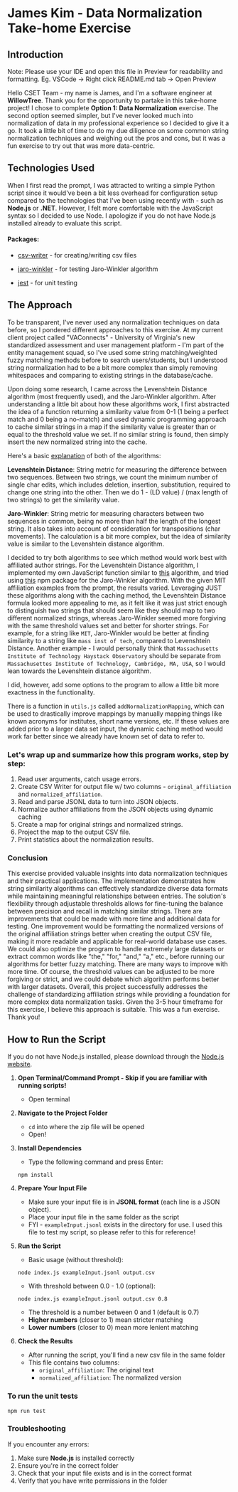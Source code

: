 # James Kim - Data Normalization Take-home Exercise

## Introduction

Note: Please use your IDE and open this file in Preview for readability and formatting. Eg. VSCode -> Right click README.md tab -> Open Preview

Hello CSET Team - my name is James, and I'm a software engineer at **WillowTree**. Thank you for the opportunity to partake in this take-home project!
I chose to complete **Option 1: Data Normalization** exercise. The second option seemed simpler, but I've never looked much into normalization of data
in my professional experience so I decided to give it a go. It took a little bit of time to do my due diligence on some common string normalization
techniques and weighing out the pros and cons, but it was a fun exercise to try out that was more data-centric.

## Technologies Used

When I first read the prompt, I was attracted to writing a simple Python script since it would've been a bit less overhead for configuration setup compared to the technologies that I've been using recently with - such as **Node.js** or **.NET**. However, I felt more comfortable with the JavaScript syntax so I decided to use Node. I apologize if you do not have Node.js installed already to evaluate this script.

#### Packages:

- [csv-writer](https://www.npmjs.com/package/csv-writer) - for creating/writing csv files

- [jaro-winkler](https://www.npmjs.com/package/jaro-winkler) - for testing Jaro-Winkler algorithm

- [jest](https://www.npmjs.com/package/jest) - for unit testing

## The Approach

To be transparent, I've never used any normalization techniques on data before, so I pondered different approaches to this exercise.
At my current client project called "VAConnects" - University of Virginia's new standardized assessment and user management
platform - I'm part of the entity management squad, so I've used some string matching/weighted fuzzy matching methods before to search users/students, but I understood string normalization had to be a bit more complex than simply removing whitespaces and comparing to existing strings in the database/cache.

Upon doing some research, I came across the Levenshtein Distance algorithm (most frequently used), and the Jaro-Winkler algorithm. After understanding a little bit about how these algorithms work, I first abstracted the idea of a function returning a similarity value from 0-1 (1 being a perfect match and 0 being a no-match) and used dynamic programming approach to cache similar strings in a map if the similarity value is greater than or equal to the threshold value we set. If no similar string is found, then simply insert the new normalized string into the cache.

Here's a basic [explanation](https://srinivas-kulkarni.medium.com/jaro-winkler-vs-levenshtein-distance-2eab21832fd6) of both of the algorithms:

**Levenshtein Distance**: String metric for measuring the difference between two sequences. Between two strings, we count the minimum number of single char edits, which includes deletion, insertion, substitution, required to change one string into the other. Then we do
1 - (LD value) / (max length of two strings) to get the similarity value.

**Jaro-Winkler**: String metric for measuring characters between two sequences in common, being no more than half the length of the longest string. It also takes into account of consideration for transpositions (char movements). The calculation is a bit more complex, but
the idea of similarity value is similar to the Levenshtein distance algorithm.

I decided to try both algorithms to see which method would work best with affiliated author strings. For the Levenshtein Distance algorithm, I implemented my own JavaScript function similar to [this](https://www.30secondsofcode.org/js/s/levenshtein-distance/) algorithm, and tried using [this](https://www.npmjs.com/package/jaro-winkler) npm package for the Jaro-Winkler algorithm. With the given MIT affiliation examples from the prompt, the results varied. Leveraging JUST these algorithms along with the caching method, the Levenshtein Distance formula looked more appealing to me, as it felt like it was just strict enough to distinguish two strings that should seem like they should map to two different normalized strings, whereas Jaro-Winkler seemed more forgiving with the same threshold values set and better for shorter strings. For example, for a string like `MIT`, Jaro-Winkler would be better at finding similarity to a string like `mass inst of tech`, compared to Levenshtein Distance. Another example - I would personally think that `Massachusetts Institute of Technology Haystack Observatory` should be separate from `Massachusettes Institute of Technology, Cambridge, MA, USA`, so I would lean towards the Levenshtein distance algorithm.

I did, however, add some options to the program to allow a little bit more exactness in the functionality.

There is a function in `utils.js` called `addNormalizationMapping`, which can be used to drastically improve mappings by manually mapping things like known acronyms for institutes, short name versions, etc. If these values are added prior to a larger data set input,
the dynamic caching method would work far better since we already have known set of data to refer to.

### Let's wrap up and summarize how this program works, step by step:

1. Read user arguments, catch usage errors.
2. Create CSV Writer for output file w/ two columns - `original_affiliation` and `normalized_affiliation`.
3. Read and parse JSONL data to turn into JSON objects.
4. Normalize author affiliations from the JSON objects using dynamic caching
5. Create a map for original strings and normalized strings.
6. Project the map to the output CSV file.
7. Print statistics about the normalization results.

### Conclusion

This exercise provided valuable insights into data normalization techniques and their practical applications. The implementation demonstrates how string similarity algorithms can effectively standardize diverse data formats while maintaining meaningful relationships between entries. The solution's flexibility through adjustable thresholds allows for fine-tuning the balance between precision and recall in matching similar strings. There are improvements that could be made with more time and additional data for testing. One improvement would be formatting the normalized versions of the original affiliation strings better when creating the output CSV file, making it more readable and applicable for real-world database use cases. We could also optimize the program to handle extremely large datasets or extract common words like "the," "for," "and," "a," etc., before running our algorithms for better fuzzy matching. There are many ways to improve with more time. Of course, the threshold values can be adjusted to be more forgiving or strict, and we could debate which algorithm performs better with larger datasets. Overall, this project successfully addresses the challenge of standardizing affiliation strings while providing a foundation for more complex data normalization tasks. Given the 3-5 hour timeframe for this exercise, I believe this approach is suitable. This was a fun exercise. Thank you!

## How to Run the Script

If you do not have Node.js installed, please download through the [Node.js website](https://nodejs.org/en/download).

1. **Open Terminal/Command Prompt - Skip if you are familiar with running scripts!**

   - Open terminal

2. **Navigate to the Project Folder**

   - `cd` into where the zip file will be opened
   - Open!

3. **Install Dependencies**

   - Type the following command and press Enter:

   ```
   npm install
   ```

4. **Prepare Your Input File**

   - Make sure your input file is in **JSONL format** (each line is a JSON object).
   - Place your input file in the same folder as the script
   - FYI - `exampleInput.jsonl` exists in the directory for use. I used this file to test my script, so please refer to this for reference!

5. **Run the Script**

   - Basic usage (without threshold):

   ```
   node index.js exampleInput.jsonl output.csv
   ```

   - With threshold between 0.0 - 1.0 (optional):

   ```
   node index.js exampleInput.jsonl output.csv 0.8
   ```

   - The threshold is a number between 0 and 1 (default is 0.7)
   - **Higher numbers** (closer to 1) mean stricter matching
   - **Lower numbers** (closer to 0) mean more lenient matching

6. **Check the Results**
   - After running the script, you'll find a new csv file in the same folder
   - This file contains two columns:
     - `original_affiliation`: The original text
     - `normalized_affiliation`: The normalized version

### To run the unit tests

```
npm run test
```

### Troubleshooting

If you encounter any errors:

1. Make sure **Node.js** is installed correctly
2. Ensure you're in the correct folder
3. Check that your input file exists and is in the correct format
4. Verify that you have write permissions in the folder
